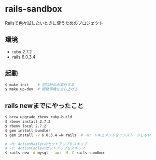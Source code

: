 # rails-sandbox
Railsで色々試したいときに使うためのプロジェクト

## 環境
- ruby 2.7.2
- rails 6.0.3.4

## 起動

```sh
$ make init    # 初回時のみ実行する
$ make up-dev  # 開発環境を立ち上げる
```

## rails newまでにやったこと

```sh
$ brew upgrade rbenv ruby-build
$ rbenv install 2.7.2
$ rbenv local 2.7.2
$ gem install bundler
$ gem install -v 6.0.3.4 —N rails  # -N: ドキュメントをインストールしない

# -M: ActionMailerのセットアップをスキップ
# -C: ActionCableのセットアップをスキップ
$ rails new -d mysql --api -M -C rails-sandbox
```

